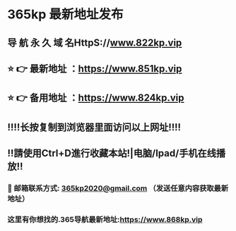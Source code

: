 # 365kp 最新地址发布 
## 导 航 永 久 域 名HttpS://www.822kp.vip
## ⭐️ 👉 最新地址 ：https://www.851kp.vip
## ⭐️ 👉 备用地址 ：https://www.824kp.vip
## ‼️‼️长按复制到浏览器里面访问以上网址‼️‼️
## ‼️請使用Ctrl+D進行收藏本站!|电脑/Ipad/手机在线播放‼️
### 📧 邮箱联系方式: 365kp2020@gmail.com （发送任意内容获取最新地址）
### 这里有你想找的.365导航最新地址:https://www.868kp.vip

